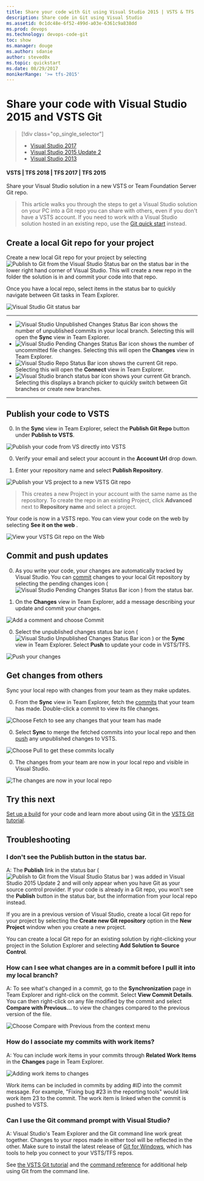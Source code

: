 ```yaml
---
title: Share your code with Git using Visual Studio 2015 | VSTS & TFS
description: Share code in Git using Visual Studio
ms.assetid: 0c1dc48e-6f52-499d-a03e-6361c9a838dd
ms.prod: devops
ms.technology: devops-code-git 
toc: show
ms.manager: douge
ms.author: sdanie
author: steved0x
ms.topic: quickstart
ms.date: 08/29/2017
monikerRange: '>= tfs-2015'
---
```



# Share your code with Visual Studio 2015 and VSTS Git

> [!div class="op_single_selector"]
> - [Visual Studio 2017](share-your-code-in-git-vs-2017.md)
> - [Visual Studio 2015 Update 2](share-your-code-in-git-vs.md)
> - [Visual Studio 2013](share-your-code-in-git-vs-2013.md)   
   
#### VSTS | TFS 2018 | TFS 2017 | TFS 2015  

Share your Visual Studio solution in a new VSTS or Team Foundation Server Git repo.

> This article walks you through the steps to get a Visual Studio solution on your PC into a Git repo you can share with others, even if you don't have a VSTS account.
> If you need to work with a Visual Studio solution hosted in an existing repo, use the [Git quick start](gitquickstart.md) instead.

##  Create a local Git repo for your project

Create a new local Git repo for your project by selecting ![Publish to Git from the Visual Studio Status bar](_img/share-your-code-in-git-vs/publish_status_bar.png) on the status bar in the lower right hand corner of Visual Studio.
This will create a new repo in the folder the solution is in and commit your code into that repo.

Once you have a local repo, select items in the status bar to quickly navigate between Git tasks in Team Explorer.

![Visual Studio Git status bar](_img/share-your-code-in-git-vs/vs-status-bar.png)

----
- ![Visual Studio Unpublished Changes Status Bar icon](_img/share-your-code-in-git-vs/vs_unpublished_changes.png) shows the number of unpublished commits in your local branch. Selecting this will open the **Sync** view in Team Explorer.
- ![Visual Studio Pending Changes Status Bar icon](_img/share-your-code-in-git-vs/vs_pending_changes.png) shows the number of uncommitted file changes. Selecting this will open the **Changes** view in Team Explorer.
- ![Visual Studio Repo Status Bar icon](_img/share-your-code-in-git-vs/vs_current_repo.png) shows the current Git repo. Selecting this will open the **Connect** view in Team Explorer.
- ![Visual Studio branch status bar icon](_img/share-your-code-in-git-vs/vs_branch_picker.png) shows your current Git branch. Selecting this displays a branch picker to quickly switch between Git branches or create new branches.   
 
----

## Publish your code to VSTS

0. In the **Sync** view in Team Explorer, select the **Publish Git Repo** button under **Publish to VSTS**.

 ![Publish your code from VS directly into VSTS](_img/share-your-code-in-git-vs/vsts_get_started_te.png)

0. Verify your email and select your account in the **Account Url** drop down. 

0. Enter your repository name and select **Publish Repository**. 

 ![Publish your VS project to a new VSTS Git repo](_img/share-your-code-in-git-vs/vsts_publish_repo.png)

 > This creates a new Project in your account with the same name as the repository. To create the repo in an existing Project, click **Advanced** 
next to **Repository name** and select a project.

Your code is now in a VSTS repo. You can view your code on the web by selecting **See it on the web** .
  
  ![View your VSTS Git repo on the Web](_img/share-your-code-in-git-vs/vsts_view_on_web.png)
  
## Commit and push updates

0. As you write your code, your changes are automatically tracked by Visual Studio. 
You can [commit](commits.md) changes to your local Git repository by selecting the pending changes icon ( ![Visual Studio Pending Changes Status Bar icon](_img/share-your-code-in-git-vs/vs_pending_changes.png) ) from the status bar.

0. On the **Changes** view in Team Explorer, add a message describing your update and commit your changes.

 ![Add a comment and choose Commit](_img/share-your-code-in-git-vs/vs_commit_te.png)

0. Select the unpublished changes status bar icon ( ![Visual Studio Unpublished Changes Status Bar icon](_img/share-your-code-in-git-vs/vs_unpublished_changes.png) ) or the **Sync** view in Team Explorer. Select **Push** to 
update your code in VSTS/TFS.

 ![Push your changes](_img/vspush.gif)

## Get changes from others

Sync your local repo with changes from your team as they make updates.

0. From the **Sync** view in Team Explorer, fetch the [commits](commits.md) that your team has made. 
Double-click a commit to view its file changes.

 ![Choose Fetch to see any changes that your team has made](_img/share-your-code-in-git-vs/vs_fetch_commits.png)

0. Select **Sync** to merge the fetched commits into your local repo and then [push](pushing.md) any unpublished changes to VSTS.

 ![Choose Pull to get these commits locally](_img/share-your-code-in-git-vs/vs_sync_commits.png)

0. The changes from your team are now in your local repo and visible in Visual Studio.

 ![The changes are now in your local repo](_img/share-your-code-in-git-vs/vs_pull_complete.png)
 
## Try this next

[Set up a build](../../pipelines/overview.md) for your code and learn more about using Git in the [VSTS Git tutorial](gitworkflow.md).

## Troubleshooting

<!-- BEGINSECTION class="md-qanda" -->

###  I don't see the **Publish** button in the status bar.

A: The **Publish** link in the status bar ( ![Publish to Git from the Visual Studio Status bar](_img/share-your-code-in-git-vs/publish_status_bar.png) )  was added in Visual Studio 2015 Update 2 and will only appear when you have Git as your source control provider. If your code is
already in a Git repo, you won't see the **Publish** button in the status bar, but the information from your local repo instead.

If you are in a previous version of Visual Studio, create a local Git repo for your project by selecting the **Create new Git repository** option in the **New Project** window when you create a new project. 

You can create a local Git repo for an existing solution by right-clicking your project in the Solution Explorer and selecting **Add Solution to Source Control**.

### How can I see what changes are in a commit before I pull it into my local branch?

A: To see what's changed in a commit, go to the **Synchronization** page in Team Explorer and right-click on the commit. Select **View Commit Details**.
You can then right-click on any file modified by the commit and select **Compare with Previous...** to view the changes compared to the previous 
version of the file.

 ![Choose Compare with Previous from the context menu](_img/share-your-code-in-git-vs/vs_compare_with_previous.png)

### How do I associate my commits with work items?

A: You can include work items in your commits through **Related Work Items** in the **Changes** page in Team Explorer. 

![Adding work items to changes](_img/share-your-code-in-git-vs/vs_linked_work_items.png)

Work items can be included in commits by adding #_ID_ into the commit message. For example, "Fixing bug #23 in the reporting tools" would link work item 23
to the commit. The work item is linked when the commit is pushed to VSTS.

### Can I use the Git command prompt with Visual Studio?

A: Visual Studio's Team Explorer and the Git command line work great together. Changes to your repos made in either tool will be reflected in the other. 
Make sure to install the latest release of [Git for Windows](https://git-scm.com/download/win), which has tools to help you connect to your VSTS/TFS repos.

See [the VSTS Git tutorial](gitworkflow.md) and the [command reference](command-prompt.md) for additional help using Git from the command line.

<!-- ENDSECTION --> 
